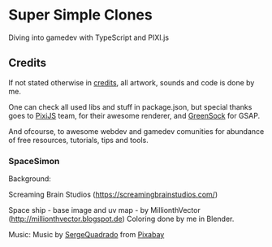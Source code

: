 # Super Simple Clones

Diving into gamedev with TypeScript and PIXI.js


## Credits

If not stated otherwise in [credits](#credits), all artwork, sounds and code is done by me.

One can check all used libs and stuff in package.json, but special thanks goes to [PixiJS](https://pixijs.com/) team, for their awesome renderer,
and [GreenSock](https://greensock.com/) for GSAP.

And ofcourse, to awesome webdev and gamedev comunities for abundance of free resources, tutorials, tips and tools.

### SpaceSimon

Background:

Screaming Brain Studios (https://screamingbrainstudios.com/)

Space ship - base image and uv map - by MillionthVector (http://millionthvector.blogspot.de)
Coloring done by me in Blender.

Music:
Music by <a href="/users/sergequadrado-24990007/?tab=audio&amp;utm_source=link-attribution&amp;utm_medium=referral&amp;utm_campaign=audio&amp;utm_content=14017">SergeQuadrado</a> from <a href="https://pixabay.com/music/?utm_source=link-attribution&amp;utm_medium=referral&amp;utm_campaign=music&amp;utm_content=14017">Pixabay</a>
